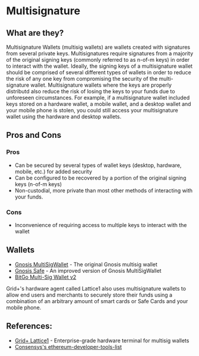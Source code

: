 # Multisignature

## What are they?

Multisignature Wallets (multisig wallets) are wallets created with signatures from several private keys. Multisignatures require signatures from a majority of the original signing keys (commonly referred to as n-of-m keys) in order to interact with the wallet. Ideally, the signing keys of a multisignature wallet should be comprised of several different types of wallets in order to reduce the risk of any one key from compromising the security of the multi-signature wallet. Multisignature wallets where the keys are properly distributd also reduce the risk of losing the keys to your funds due to unforeseen circumstances. For example, if a multisignature wallet included keys stored on a hardware wallet, a mobile wallet, and a desktop wallet and your mobile phone is stolen, you could still access your multisignature wallet using the hardware and desktop wallets.

## Pros and Cons

### Pros

* Can be secured by several types of wallet keys (desktop, hardware, mobile, etc.) for added security
* Can be configured to be recovered by a portion of the original signing keys (n-of-m keys)
* Non-custodial, more private than most other methods of interacting with your funds.

### Cons

* Inconvenience of requiring access to multiple keys to interact with the wallet
 
## Wallets

* [Gnosis MultiSigWallet](https://github.com/Gnosis/MultiSigWallet) - The original Gnosis multisig wallet
* [Gnosis Safe](https://safe.gnosis.io/) - An improved version of Gnosis MultiSigWallet
* [BitGo Multi-Sig Wallet v2](https://github.com/BitGo/eth-multisig-v2)

Grid+'s hardware agent called Lattice1 also uses multisignature wallets to allow end users and merchants to securely store their funds using a combination of an arbitrary amount of smart cards or Safe Cards and your mobile phone.

## References:
* [Grid+ Lattice1](https://blog.gridplus.io/introducing-the-grid-lattice1-bc4ff6df5321) - Enterprise-grade hardware terminal for multisig wallets
* [Consensys's ethereum-developer-tools-list](https://github.com/ConsenSys/ethereum-developer-tools-list/blob/master/EcosystemResources.md)

